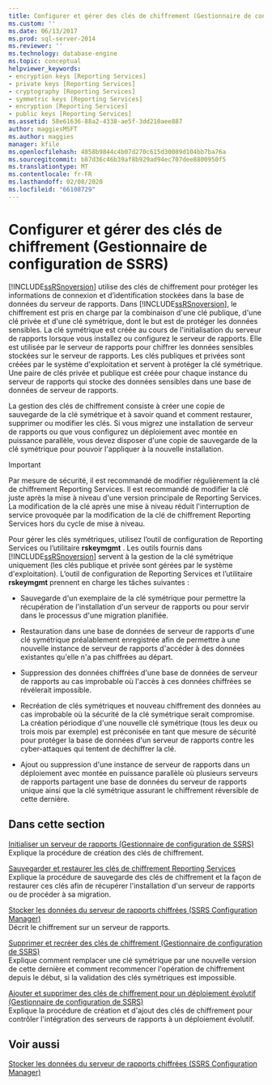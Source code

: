 ```yaml
---
title: Configurer et gérer des clés de chiffrement (Gestionnaire de configuration de SSRS) | Microsoft Docs
ms.custom: ''
ms.date: 06/13/2017
ms.prod: sql-server-2014
ms.reviewer: ''
ms.technology: database-engine
ms.topic: conceptual
helpviewer_keywords:
- encryption keys [Reporting Services]
- private keys [Reporting Services]
- cryptography [Reporting Services]
- symmetric keys [Reporting Services]
- encryption [Reporting Services]
- public keys [Reporting Services]
ms.assetid: 58e61636-88a2-4338-ae5f-3dd210aee887
author: maggiesMSFT
ms.author: maggies
manager: kfile
ms.openlocfilehash: 4858b9844c4b07d270c615d30089d104bb7ba76a
ms.sourcegitcommit: b87d36c46b39af8b929ad94ec707dee8800950f5
ms.translationtype: MT
ms.contentlocale: fr-FR
ms.lasthandoff: 02/08/2020
ms.locfileid: "66108729"
---
```

# <a name="configure-and-manage-encryption-keys-ssrs-configuration-manager"></a>Configurer et gérer des clés de chiffrement (Gestionnaire de configuration de SSRS)
  
  [!INCLUDE[ssRSnoversion](../../includes/ssrsnoversion-md.md)] utilise des clés de chiffrement pour protéger les informations de connexion et d’identification stockées dans la base de données du serveur de rapports. Dans [!INCLUDE[ssRSnoversion](../../includes/ssrsnoversion-md.md)], le chiffrement est pris en charge par la combinaison d'une clé publique, d'une clé privée et d'une clé symétrique, dont le but est de protéger les données sensibles. La clé symétrique est créée au cours de l'initialisation du serveur de rapports lorsque vous installez ou configurez le serveur de rapports. Elle est utilisée par le serveur de rapports pour chiffrer les données sensibles stockées sur le serveur de rapports. Les clés publiques et privées sont créées par le système d'exploitation et servent à protéger la clé symétrique. Une paire de clés privée et publique est créée pour chaque instance du serveur de rapports qui stocke des données sensibles dans une base de données de serveur de rapports.  
  
 La gestion des clés de chiffrement consiste à créer une copie de sauvegarde de la clé symétrique et à savoir quand et comment restaurer, supprimer ou modifier les clés. Si vous migrez une installation de serveur de rapports ou que vous configurez un déploiement avec montée en puissance parallèle, vous devez disposer d'une copie de sauvegarde de la clé symétrique pour pouvoir l'appliquer à la nouvelle installation.  
  
> [!IMPORTANT]  
>  Par mesure de sécurité, il est recommandé de modifier régulièrement la clé de chiffrement Reporting Services. Il est recommandé de modifier la clé juste après la mise à niveau d'une version principale de Reporting Services. La modification de la clé après une mise à niveau réduit l'interruption de service provoquée par la modification de la clé de chiffrement Reporting Services hors du cycle de mise à niveau.  
  
 Pour gérer les clés symétriques, utilisez l’outil de configuration de Reporting Services ou l’utilitaire **rskeymgmt** . Les outils fournis dans [!INCLUDE[ssRSnoversion](../../includes/ssrsnoversion-md.md)] servent à la gestion de la clé symétrique uniquement (les clés publique et privée sont gérées par le système d'exploitation). L’outil de configuration de Reporting Services et l’utilitaire **rskeymgmt** prennent en charge les tâches suivantes :  
  
-   Sauvegarde d'un exemplaire de la clé symétrique pour permettre la récupération de l'installation d'un serveur de rapports ou pour servir dans le processus d'une migration planifiée.  
  
-   Restauration dans une base de données de serveur de rapports d'une clé symétrique préalablement enregistrée afin de permettre à une nouvelle instance de serveur de rapports d'accéder à des données existantes qu'elle n'a pas chiffrées au départ.  
  
-   Suppression des données chiffrées d'une base de données de serveur de rapports au cas improbable où l'accès à ces données chiffrées se révélerait impossible.  
  
-   Recréation de clés symétriques et nouveau chiffrement des données au cas improbable où la sécurité de la clé symétrique serait compromise. La création périodique d'une nouvelle clé symétrique (tous les deux ou trois mois par exemple) est préconisée en tant que mesure de sécurité pour protéger la base de données d'un serveur de rapports contre les cyber-attaques qui tentent de déchiffrer la clé.  
  
-   Ajout ou suppression d'une instance de serveur de rapports dans un déploiement avec montée en puissance parallèle où plusieurs serveurs de rapports partagent une base de données du serveur de rapports unique ainsi que la clé symétrique assurant le chiffrement réversible de cette dernière.  
  
## <a name="in-this-section"></a>Dans cette section  
 [Initialiser un serveur de rapports &#40;Gestionnaire de configuration de SSRS&#41;](ssrs-encryption-keys-initialize-a-report-server.md)  
 Explique la procédure de création des clés de chiffrement.  
  
 [Sauvegarder et restaurer les clés de chiffrement Reporting Services](ssrs-encryption-keys-back-up-and-restore-encryption-keys.md)  
 Explique la procédure de sauvegarde des clés de chiffrement et la façon de restaurer ces clés afin de récupérer l'installation d'un serveur de rapports ou de procéder à sa migration.  
  
 [Stocker les données du serveur de rapports chiffrées &#40;SSRS Configuration Manager&#41;](ssrs-encryption-keys-store-encrypted-report-server-data.md)  
 Décrit le chiffrement sur un serveur de rapports.  
  
 [Supprimer et recréer des clés de chiffrement &#40;Gestionnaire de configuration de SSRS&#41;](ssrs-encryption-keys-delete-and-re-create-encryption-keys.md)  
 Explique comment remplacer une clé symétrique par une nouvelle version de cette dernière et comment recommencer l'opération de chiffrement depuis le début, si la validation des clés symétriques est impossible.  
  
 [Ajouter et supprimer des clés de chiffrement pour un déploiement évolutif &#40;Gestionnaire de configuration de SSRS&#41;](add-and-remove-encryption-keys-for-scale-out-deployment.md)  
 Explique la procédure de création et d'ajout des clés de chiffrement pour contrôler l'intégration des serveurs de rapports à un déploiement évolutif.  
  
## <a name="see-also"></a>Voir aussi  
 [Stocker les données du serveur de rapports chiffrées &#40;SSRS Configuration Manager&#41;](ssrs-encryption-keys-store-encrypted-report-server-data.md)  
  
  
